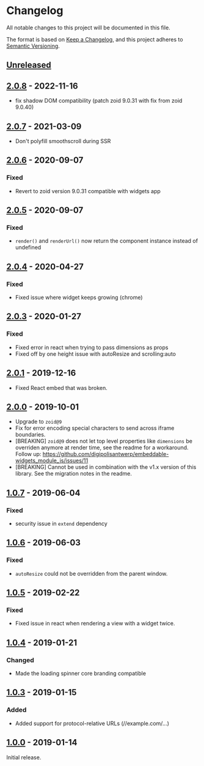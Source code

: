 # Changelog
All notable changes to this project will be documented in this file.

The format is based on [Keep a Changelog](http://keepachangelog.com/),
and this project adheres to [Semantic Versioning](https://semver.org/).

## [Unreleased]

## [2.0.8] - 2022-11-16

- fix shadow DOM compatibility (patch zoid 9.0.31 with fix from zoid 9.0.40)

## [2.0.7] - 2021-03-09

- Don't polyfill smoothscroll during SSR

## [2.0.6] - 2020-09-07

### Fixed

- Revert to zoid version 9.0.31 compatible with widgets app

## [2.0.5] - 2020-09-07

### Fixed

- `render()` and `renderUrl()` now return the component instance instead of undefined

## [2.0.4] - 2020-04-27

### Fixed

- Fixed issue where widget keeps growing (chrome)

## [2.0.3] - 2020-01-27

### Fixed

- Fixed error in react when trying to pass dimensions as props
- Fixed off by one height issue with autoResize and scrolling:auto

## [2.0.1] - 2019-12-16
- Fixed React embed that was broken.

## [2.0.0] - 2019-10-01
- Upgrade to `zoid@9`
- Fix for error encoding special characters to send across iframe boundaries.
- [BREAKING] `zoid@9` does not let top level properties like `dimensions` be overriden anymore at render time, see the readme for a workaround. Follow up: https://github.com/digipolisantwerp/embeddable-widgets_module_js/issues/11
- [BREAKING] Cannot be used in combination with the v1.x version of this library. See the migration notes in the readme.


## [1.0.7] - 2019-06-04

### Fixed
- security issue in `extend` dependency


## [1.0.6] - 2019-06-03

### Fixed
- `autoResize` could not be overridden from the parent window.


## [1.0.5] - 2019-02-22

### Fixed
- Fixed issue in react when rendering a view with a widget twice.


## [1.0.4] - 2019-01-21

### Changed
- Made the loading spinner core branding compatible


## [1.0.3] - 2019-01-15

### Added
- Added support for protocol-relative URLs (//example.com/...)


## [1.0.0] - 2019-01-14
Initial release.


[Unreleased]: https://github.com/digipolisantwerp/embeddable-widgets_module_js/compare/v2.0.8...HEAD
[2.0.8]: https://github.com/digipolisantwerp/embeddable-widgets_module_js/compare/v2.0.7...v2.0.8
[2.0.7]: https://github.com/digipolisantwerp/embeddable-widgets_module_js/compare/v2.0.6...v2.0.7
[2.0.6]: https://github.com/digipolisantwerp/embeddable-widgets_module_js/compare/v2.0.5...v2.0.6
[2.0.5]: https://github.com/digipolisantwerp/embeddable-widgets_module_js/compare/v2.0.4...v2.0.5
[2.0.4]: https://github.com/digipolisantwerp/embeddable-widgets_module_js/compare/v2.0.3...v2.0.4
[2.0.3]: https://github.com/digipolisantwerp/embeddable-widgets_module_js/compare/v2.0.1...v2.0.3
[2.0.1]: https://github.com/digipolisantwerp/embeddable-widgets_module_js/compare/v2.0.0...v2.0.1
[2.0.0]: https://github.com/digipolisantwerp/embeddable-widgets_module_js/compare/v1.0.7...v2.0.0
[1.0.7]: https://github.com/digipolisantwerp/embeddable-widgets_module_js/compare/v1.0.6...v1.0.7
[1.0.6]: https://github.com/digipolisantwerp/embeddable-widgets_module_js/compare/v1.0.5...v1.0.6
[1.0.5]: https://github.com/digipolisantwerp/embeddable-widgets_module_js/compare/v1.0.4...v1.0.5
[1.0.4]: https://github.com/digipolisantwerp/embeddable-widgets_module_js/compare/v1.0.3...v1.0.4
[1.0.3]: https://github.com/digipolisantwerp/embeddable-widgets_module_js/compare/v1.0.0...v1.0.3
[1.0.0]: https://github.com/digipolisantwerp/embeddable-widgets_module_js/compare/v1.0.0
